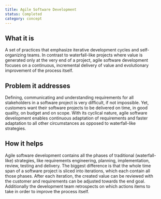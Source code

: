 ```yaml
---
title: Agile Software Development
status: Completed
category: concept
---
```


## What it is
A set of practices that emphasize iterative development cycles and self-organizing teams. In contrast to waterfall-like projects where value is generated only at the very end of a project, agile software development focuses on a continuous, incremental delivery of value and evolutionary improvement of the process itself. 

## Problem it addresses
Defining, communicating and understanding requirements for all stakeholders in a software project is very difficult, if not impossible. Yet, customers want their software projects to be delivered on time, in good quality, on budget and on scope. With its cyclical nature, agile software development enables continuous adaptation of requirements and faster adaptation to all other circumstances as opposed to waterfall-like strategies. 

## How it helps
Agile software development contains all the phases of traditional (waterfall-like) strategies, like requirements engineering, planning, implementation, review, testing and delivery. The biggest difference is that the whole time span of a software project is sliced into iterations, which each contain all those phases. After each iteration, the created value can be reviewed with the customer and requirements can be adjusted towards the end goal. Additionally the development team retrospects on which actions items to take in order to improve the process itself. 
